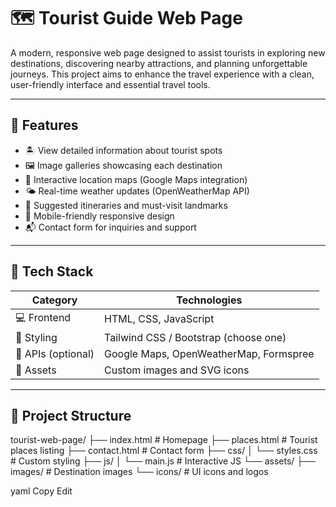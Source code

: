 # 🗺️ Tourist Guide Web Page

A modern, responsive web page designed to assist tourists in exploring new destinations, discovering nearby attractions, and planning unforgettable journeys. This project aims to enhance the travel experience with a clean, user-friendly interface and essential travel tools.

---

## 🌟 Features

- 🏝️ View detailed information about tourist spots
- 🖼️ Image galleries showcasing each destination
- 📍 Interactive location maps (Google Maps integration)
- 🌤️ Real-time weather updates (OpenWeatherMap API)
- 🧭 Suggested itineraries and must-visit landmarks
- 📱 Mobile-friendly responsive design
- 📬 Contact form for inquiries and support

---

## 🔧 Tech Stack

| Category       | Technologies                                |
|----------------|---------------------------------------------|
| 💻 Frontend     | HTML, CSS, JavaScript                      |
| 🎨 Styling      | Tailwind CSS / Bootstrap (choose one)      |
| 🧭 APIs (optional) | Google Maps, OpenWeatherMap, Formspree   |
| 📸 Assets       | Custom images and SVG icons                |

---

## 📁 Project Structure

tourist-web-page/
├── index.html # Homepage
├── places.html # Tourist places listing
├── contact.html # Contact form
├── css/
│ └── styles.css # Custom styling
├── js/
│ └── main.js # Interactive JS
└── assets/
├── images/ # Destination images
└── icons/ # UI icons and logos

yaml
Copy
Edit
